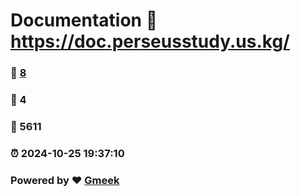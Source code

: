 # Documentation :link: https://doc.perseusstudy.us.kg/ 
### :page_facing_up: [8](https://doc.perseusstudy.us.kg//tag.html) 
### :speech_balloon: 4 
### :hibiscus: 5611 
### :alarm_clock: 2024-10-25 19:37:10 
### Powered by :heart: [Gmeek](https://github.com/Meekdai/Gmeek)
